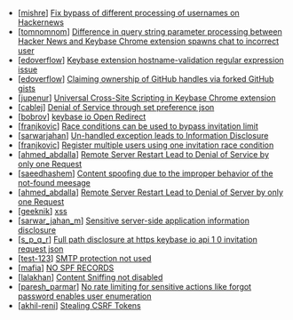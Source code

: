 * [[mishre](https://hackerone.com/mishre)] [Fix bypass of different processing of usernames on Hackernews](https://hackerone.com/reports/321444)
* [[tomnomnom](https://hackerone.com/tomnomnom)] [Difference in query string parameter processing between Hacker News and Keybase Chrome extension spawns chat to incorrect user](https://hackerone.com/reports/307670)
* [[edoverflow](https://hackerone.com/edoverflow)] [Keybase extension hostname-validation regular expression issue ](https://hackerone.com/reports/307672)
* [[edoverflow](https://hackerone.com/edoverflow)] [Claiming ownership of GitHub handles via forked GitHub gists ](https://hackerone.com/reports/307675)
* [[jupenur](https://hackerone.com/jupenur)] [Universal Cross-Site Scripting in Keybase Chrome extension](https://hackerone.com/reports/232432)
* [[cablej](https://hackerone.com/cablej)] [Denial of Service through set preference json](https://hackerone.com/reports/166682)
* [[bobrov](https://hackerone.com/bobrov)] [ keybase io Open Redirect](https://hackerone.com/reports/87027)
* [[franjkovic](https://hackerone.com/franjkovic)] [Race conditions can be used to bypass invitation limit](https://hackerone.com/reports/115007)
* [[sarwarjahan](https://hackerone.com/sarwarjahan)] [Un-handled exception leads to Information Disclosure](https://hackerone.com/reports/96847)
* [[franjkovic](https://hackerone.com/franjkovic)] [Register multiple users using one invitation race condition ](https://hackerone.com/reports/148609)
* [[ahmed_abdalla](https://hackerone.com/ahmed_abdalla)] [Remote Server Restart Lead to Denial of Service by only one Request ](https://hackerone.com/reports/114698)
* [[saeedhashem](https://hackerone.com/saeedhashem)] [Content spoofing due to the improper behavior of the not-found meesage](https://hackerone.com/reports/115230)
* [[ahmed_abdalla](https://hackerone.com/ahmed_abdalla)] [Remote Server Restart Lead to Denial of Server by only one Request ](https://hackerone.com/reports/114125)
* [[geeknik](https://hackerone.com/geeknik)] [xss ](https://hackerone.com/reports/92915)
* [[sarwar_jahan_m](https://hackerone.com/sarwar_jahan_m)] [Sensitive server-side application information disclosure](https://hackerone.com/reports/78012)
* [[s_p_q_r](https://hackerone.com/s_p_q_r)] [Full path disclosure at https  keybase io  api 1 0 invitation request json](https://hackerone.com/reports/77319)
* [[test-123](https://hackerone.com/test-123)] [SMTP protection not used](https://hackerone.com/reports/77060)
* [[mafia](https://hackerone.com/mafia)] [NO SPF RECORDS ](https://hackerone.com/reports/77058)
* [[lalakhan](https://hackerone.com/lalakhan)] [Content Sniffing not disabled](https://hackerone.com/reports/77081)
* [[paresh_parmar](https://hackerone.com/paresh_parmar)] [No rate limiting for sensitive actions like forgot password  enables user enumeration](https://hackerone.com/reports/77067)
* [[akhil-reni](https://hackerone.com/akhil-reni)] [Stealing CSRF Tokens](https://hackerone.com/reports/77065)
